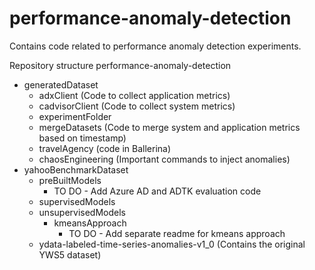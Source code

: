 # performance-anomaly-detection
Contains code related to performance anomaly detection experiments.

Repository structure
performance-anomaly-detection 
* generatedDataset
    * adxClient (Code to collect application metrics)
    * cadvisorClient (Code to collect system metrics)
    * experimentFolder 
    * mergeDatasets (Code to merge system and application metrics based on timestamp)
    * travelAgency (code in Ballerina)
    * chaosEngineering (Important commands to inject anomalies)
* yahooBenchmarkDataset
    * preBuiltModels
        * TO DO - Add Azure AD and ADTK evaluation code
    * supervisedModels
    * unsupervisedModels
        * kmeansApproach
            * TO DO - Add separate readme for kmeans approach
    * ydata-labeled-time-series-anomalies-v1_0 (Contains the original YWS5 dataset)

